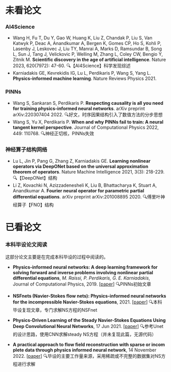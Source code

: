 # 未看论文

### AI4Science

- Wang H, Fu T, Du Y, Gao W, Huang K, Liu Z, Chandak P, Liu S, Van Katwyk P, Deac A, Anandkumar A, Bergen K, Gomes CP, Ho S, Kohli P, Lasenby J, Leskovec J, Liu TY, Manrai A, Marks D, Ramsundar B, Song L, Sun J, Tang J, Velickovic P, Welling M, Zhang L, Coley CW, Bengio Y, Zitnik M. **Scientific discovery in the age of artificial intelligence**. Nature 2023, 620(7972): 47-60. :mag:【AI4Science】科学发现综述
- Karniadakis GE, Kevrekidis IG, Lu L, Perdikaris P, Wang S, Yang L. **Physics-informed machine learning**. Nature Reviews Physics 2021.

### PINNs

- Wang S, Sankaran S, Perdikaris P. **Respecting causality is all you need for training physics-informed neural networks**. arXiv preprint arXiv:220307404 2022. :mag:好文，时序因果结构引入了数值方法的分步思想
- Wang S, Yu X, Perdikaris P. **When and why PINNs fail to train: A neural tangent kernel perspective**. Journal of Computational Physics 2022, 449: 110768. :mag:神经正切核，PINNs失效

### 神经算子结构网络

- Lu L, Jin P, Pang G, Zhang Z, Karniadakis GE. **Learning nonlinear operators via DeepONet based on the universal approximation theorem of operators**. Nature Machine Intelligence 2021, 3(3): 218-229. :mag:【DeepONet】结构
- Li Z, Kovachki N, Azizzadenesheli K, Liu B, Bhattacharya K, Stuart A, Anandkumar A. **Fourier neural operator for parametric partial differential equations**. arXiv preprint arXiv:201008895 2020. :mag:傅里叶神经算子【FNO】结构

# 已看论文

### 本科毕设论文阅读

这部分论文主要是在完成本科毕设的过程中阅读的。

- **Physics-informed neural networks: A deep learning framework for solving forward and inverse problems involving nonlinear partial differential equations**, *M. Raissi, P. Perdikaris, G. E. Karniadakis*, Journal of Computational Physics, 2019. [[paper](https://www.sciencedirect.com/science/article/pii/S0021999118307125)] :mag:PINNs初始文章
- **NSFnets (Navier-Stokes flow nets): Physics-informed neural networks for the incompressible Navier-Stokes equations**, 2021. [[paper](https://www.sciencedirect.com/science/article/pii/S0021999120307257)] :mag:本科毕设复现文章，专门求解NS方程的NSFnet
- **Physics-Driven Learning of the Steady Navier-Stokes Equations Using Deep Convolutional Neural Networks**, 17 Jun 2021. [[paper](https://arxiv.org/abs/2106.09301)] :mag:参考Unet的设计思路，使用CNN求解steady NS方程（并未复现此篇，无源代码）

- **A practical approach to flow field reconstruction with sparse or incom plete data through physics informed neural network**, 14 November 2022. [[paper](https://link.springer.com/article/10.1007/s10409-022-22302-x)] :mag:毕设的主要工作量来源，采用稀疏或不完整的数据集对NS方程进行求解